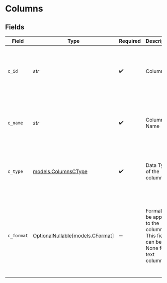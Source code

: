 # Columns


## Fields

| Field                                                                                               | Type                                                                                                | Required                                                                                            | Description                                                                                         | Example                                                                                             |
| --------------------------------------------------------------------------------------------------- | --------------------------------------------------------------------------------------------------- | --------------------------------------------------------------------------------------------------- | --------------------------------------------------------------------------------------------------- | --------------------------------------------------------------------------------------------------- |
| `c_id`                                                                                              | *str*                                                                                               | :heavy_check_mark:                                                                                  | Column ID                                                                                           | {<br/>"summary": "Sample Column ID",<br/>"value": "column_1"<br/>}                                  |
| `c_name`                                                                                            | *str*                                                                                               | :heavy_check_mark:                                                                                  | Column Name                                                                                         | {<br/>"summary": "Sample Column Name",<br/>"value": "test"<br/>}                                    |
| `c_type`                                                                                            | [models.ColumnsCType](../models/columnsctype.md)                                                    | :heavy_check_mark:                                                                                  | Data Type of the column                                                                             | {<br/>"summary": "Sample Data Type",<br/>"value": "numeric"<br/>}                                   |
| `c_format`                                                                                          | [OptionalNullable[models.CFormat]](../models/cformat.md)                                            | :heavy_minus_sign:                                                                                  | Format to be applied to the column. This field can be None for text columns                         | {<br/>"summary": "Specifying a date format shows the date as e.g. '10-Oct-1901'",<br/>"value": "%d-%b-%Y"<br/>} |